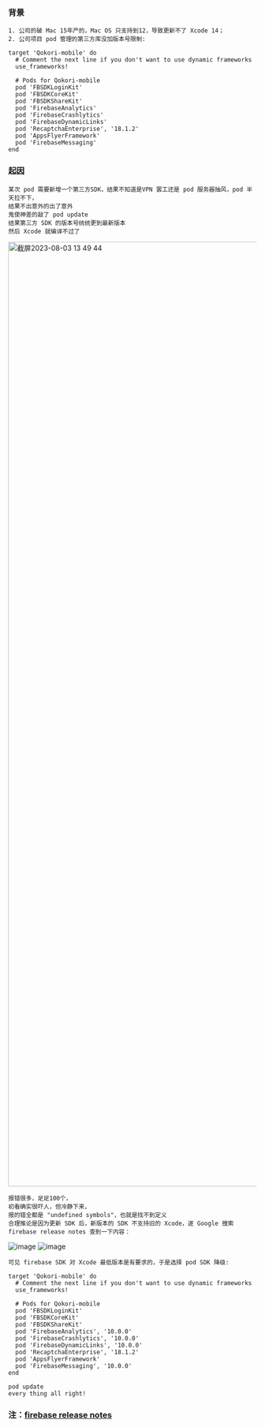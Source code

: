 ### 背景
    1. 公司的破 Mac 15年产的，Mac OS 只支持到12，导致更新不了 Xcode 14；
    2. 公司项目 pod 管理的第三方库没加版本号限制:
    
```
target 'Qokori-mobile' do
  # Comment the next line if you don't want to use dynamic frameworks
  use_frameworks!

  # Pods for Qokori-mobile
  pod 'FBSDKLoginKit'
  pod 'FBSDKCoreKit'
  pod 'FBSDKShareKit'
  pod 'FirebaseAnalytics'
  pod 'FirebaseCrashlytics'
  pod 'FirebaseDynamicLinks'
  pod 'RecaptchaEnterprise', '18.1.2'
  pod 'AppsFlyerFramework'
  pod 'FirebaseMessaging'
end
```

### 起因
    某次 pod 需要新增一个第三方SDK，结果不知道是VPN 罢工还是 pod 服务器抽风，pod 半天拉不下，
    结果不出意外的出了意外
    鬼使神差的敲了 pod update
    结果第三方 SDK 的版本号统统更到最新版本
    然后 Xcode 就编译不过了

  <img width="1915" alt="截屏2023-08-03 13 49 44" src="https://github.com/liangzcn/blog/assets/15683811/1a00baee-4203-44e4-9335-aeecf220b34e">

    报错很多，足足100个，
    初看确实很吓人，但冷静下来，
    报的错全都是 "undefined symbols"，也就是找不到定义
    合理推论是因为更新 SDK 后，新版本的 SDK 不支持旧的 Xcode，遂 Google 搜索 firebase release notes 查到一下内容：

  ![image](https://github.com/liangzcn/blog/assets/15683811/74a7ffa4-e225-4efb-832d-c71e1040dd1c)
  ![image](https://github.com/liangzcn/blog/assets/15683811/79573956-1a76-4327-a667-dc3d3f508a81)

    可见 firebase SDK 对 Xcode 最低版本是有要求的，于是选择 pod SDK 降级:

```
target 'Qokori-mobile' do
  # Comment the next line if you don't want to use dynamic frameworks
  use_frameworks!

  # Pods for Qokori-mobile
  pod 'FBSDKLoginKit'
  pod 'FBSDKCoreKit'
  pod 'FBSDKShareKit'
  pod 'FirebaseAnalytics', '10.0.0'
  pod 'FirebaseCrashlytics', '10.0.0'
  pod 'FirebaseDynamicLinks', '10.0.0'
  pod 'RecaptchaEnterprise', '18.1.2'
  pod 'AppsFlyerFramework'
  pod 'FirebaseMessaging', '10.0.0'
end
```
    pod update 
    every thing all right!

### 注：[firebase release notes](https://firebase.google.com/support/release-notes/ios)

